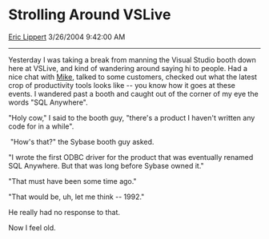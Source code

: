 <div id="page">

# Strolling Around VSLive

[Eric Lippert](https://social.msdn.microsoft.com/profile/Eric%20Lippert) 3/26/2004 9:42:00 AM

-----

<div id="content">

<span lang="en-us">Yesterday I was taking a break from manning the Visual Studio booth down here at VSLive, and kind of wandering around saying hi to people. Had a nice chat with [Mike](http://blogs.xtras.net/mikes/), talked to some customers, checked out what the latest crop of productivity tools looks like -- you know how it goes at these events. I wandered past a booth and caught out of the corner of my eye the words "SQL Anywhere".  </span>

<span lang="en-us">"Holy cow," I said to the booth guy, "there's a product I haven't written any code for in a while".</span>

<span lang="en-us"> "How's that?" the Sybase booth guy asked.  </span>

<span lang="en-us">"I wrote the first ODBC driver for the product that was eventually renamed SQL Anywhere. But that was long before Sybase owned it."</span>

<span lang="en-us">"That must have been some time ago."</span>

<span lang="en-us">"That would be, uh, let me think -- 1992."</span>

<span lang="en-us">He really had no response to that.  </span>

<span lang="en-us">Now I feel old.</span>

</div>

</div>

